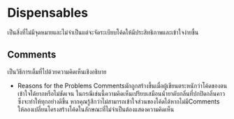 # Dispensables
เป็นสิ่งที่ไม่มีจุดหมายและไม่จำเป็นแต่จะจัดระเบียบโค้ดให้มีประสิทธิภาพและเข้าใจง่ายขึ้น
## Comments
เป็นวิธีการเต็มที่ไปด้วยความคิดเห็นเชิงอธิบาย
* Reasons for the Problems
Commentsมักถูกสร้างขึ้นเมื่อผู้เขียนตระหนักว่าโค้ดของตนเข้าใจได้ยากหรือไม่ชัดเจน ในกรณีเช่นนี้ความคิดเห็นเปรียบเสมือนน้ำยาดับกลิ่นที่ปกปิดกลิ่นคาวซึ่งจะทำให้ทุกอย่างดีขึ้น
หากคุณรู้สึกว่าไม่สามารถเข้าใจส่วนของโค้ดได้หากไม่มีComments ให้ลองเปลี่ยนโครงสร้างโค้ดในลักษณะที่ไม่จำเป็นต้องแสดงความคิดเห็น
